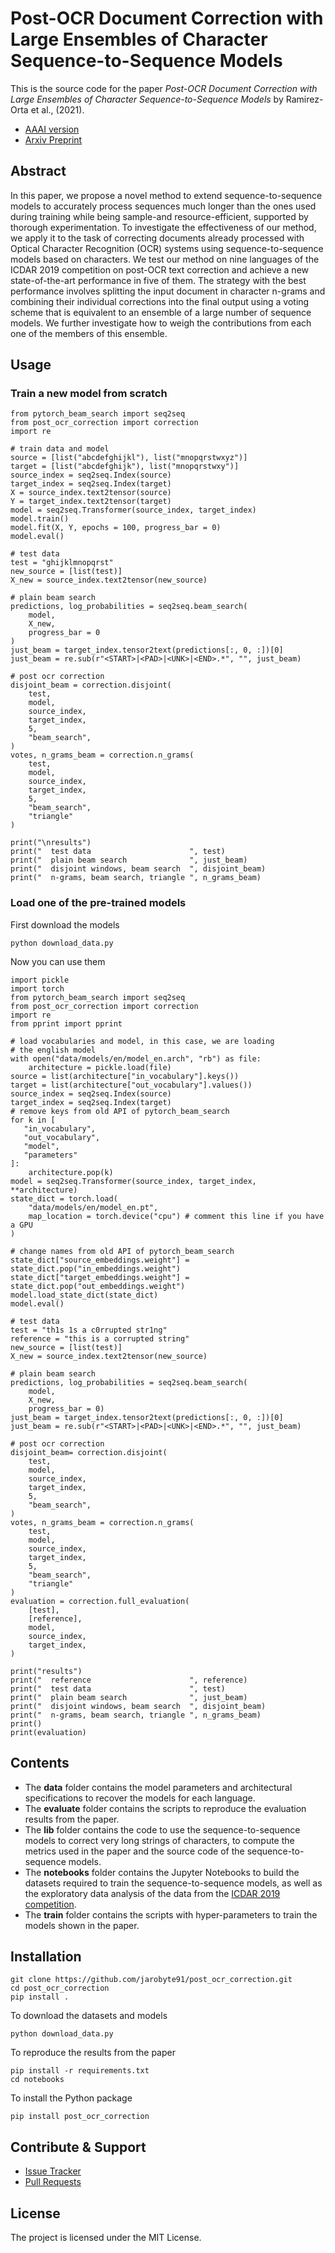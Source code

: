 # Post-OCR Document Correction with Large Ensembles of Character Sequence-to-Sequence Models 

This is the source code for the paper *Post-OCR Document Correction with Large Ensembles of Character Sequence-to-Sequence Models* by Ramirez-Orta et al., (2021).

* [AAAI version](https://ojs.aaai.org/index.php/AAAI/article/view/21369)
* [Arxiv Preprint](https://arxiv.org/abs/2109.06264) 

## Abstract

In this paper, we propose a novel method to extend sequence-to-sequence models to accurately process sequences much longer than the ones used during training while being sample-and resource-efficient, supported by thorough experimentation. To investigate the effectiveness of our method, we apply it to the task of correcting documents already processed with Optical Character Recognition (OCR) systems using sequence-to-sequence models based on characters. We test our method on nine languages of the ICDAR 2019 competition on post-OCR text correction and achieve a new state-of-the-art performance in five of them. The strategy with the best performance involves splitting the input document in character n-grams and combining their individual corrections into the final output using a voting scheme that is equivalent to an ensemble of a large number of sequence models. We further investigate how to weigh the contributions from each one of the members of this ensemble.

## Usage

### Train a new model from scratch

    from pytorch_beam_search import seq2seq
    from post_ocr_correction import correction
    import re
    
    # train data and model
    source = [list("abcdefghijkl"), list("mnopqrstwxyz")]
    target = [list("abcdefghijk"), list("mnopqrstwxy")]
    source_index = seq2seq.Index(source)
    target_index = seq2seq.Index(target)
    X = source_index.text2tensor(source)
    Y = target_index.text2tensor(target)
    model = seq2seq.Transformer(source_index, target_index)
    model.train()
    model.fit(X, Y, epochs = 100, progress_bar = 0)
    model.eval()
    
    # test data
    test = "ghijklmnopqrst"
    new_source = [list(test)]
    X_new = source_index.text2tensor(new_source)
    
    # plain beam search
    predictions, log_probabilities = seq2seq.beam_search(
        model, 
        X_new,
        progress_bar = 0
    )
    just_beam = target_index.tensor2text(predictions[:, 0, :])[0]
    just_beam = re.sub(r"<START>|<PAD>|<UNK>|<END>.*", "", just_beam)
    
    # post ocr correction
    disjoint_beam = correction.disjoint(
        test,
        model,
        source_index,
        target_index,
        5,
        "beam_search",
    )
    votes, n_grams_beam = correction.n_grams(
        test,
        model,
        source_index,
        target_index,
        5,
        "beam_search",
        "triangle"
    )
    
    print("\nresults")
    print("  test data                      ", test)
    print("  plain beam search              ", just_beam)
    print("  disjoint windows, beam search  ", disjoint_beam)
    print("  n-grams, beam search, triangle ", n_grams_beam)

### Load one of the pre-trained models

First download the models
 
    python download_data.py

Now you can use them

    import pickle
    import torch
    from pytorch_beam_search import seq2seq
    from post_ocr_correction import correction
    import re
    from pprint import pprint

    # load vocabularies and model, in this case, we are loading
    # the english model
    with open("data/models/en/model_en.arch", "rb") as file:
        architecture = pickle.load(file)
    source = list(architecture["in_vocabulary"].keys())
    target = list(architecture["out_vocabulary"].values())
    source_index = seq2seq.Index(source)
    target_index = seq2seq.Index(target)
    # remove keys from old API of pytorch_beam_search
    for k in [
       "in_vocabulary",
       "out_vocabulary",
       "model",
       "parameters"
    ]:
        architecture.pop(k)
    model = seq2seq.Transformer(source_index, target_index, **architecture)
    state_dict = torch.load(
        "data/models/en/model_en.pt",
        map_location = torch.device("cpu") # comment this line if you have a GPU
    )

    # change names from old API of pytorch_beam_search
    state_dict["source_embeddings.weight"] = state_dict.pop("in_embeddings.weight")
    state_dict["target_embeddings.weight"] = state_dict.pop("out_embeddings.weight")
    model.load_state_dict(state_dict)
    model.eval()

    # test data
    test = "th1s 1s a c0rrupted str1ng"
    reference = "this is a corrupted string"
    new_source = [list(test)]
    X_new = source_index.text2tensor(new_source)

    # plain beam search
    predictions, log_probabilities = seq2seq.beam_search(
        model, 
        X_new,
        progress_bar = 0)
    just_beam = target_index.tensor2text(predictions[:, 0, :])[0]
    just_beam = re.sub(r"<START>|<PAD>|<UNK>|<END>.*", "", just_beam)

    # post ocr correction
    disjoint_beam= correction.disjoint(
        test,
        model,
        source_index,
        target_index,
        5,
        "beam_search",
    )
    votes, n_grams_beam = correction.n_grams(
        test,
        model,
        source_index,
        target_index,
        5,
        "beam_search",
        "triangle"
    )
    evaluation = correction.full_evaluation(
        [test],
        [reference],
        model,
        source_index,
        target_index,
    )

    print("results")
    print("  reference                      ", reference)
    print("  test data                      ", test)
    print("  plain beam search              ", just_beam)
    print("  disjoint windows, beam search  ", disjoint_beam)
    print("  n-grams, beam search, triangle ", n_grams_beam)
    print()
    print(evaluation)

## Contents

* The **data** folder contains the model parameters and architectural specifications to recover the models for each language.
* The **evaluate** folder contains the scripts to reproduce the evaluation results from the paper.
* The **lib** folder contains the code to use the sequence-to-sequence models to correct very long strings of characters, to compute the metrics used in the paper and the source code of the sequence-to-sequence models.
* The **notebooks** folder contains the Jupyter Notebooks to build the datasets required to train the sequence-to-sequence models, as well as the exploratory data analysis of the data from the [ICDAR 2019 competition](https://sites.google.com/view/icdar2019-postcorrectionocr).
* The **train** folder contains the scripts with hyper-parameters to train the models shown in the paper.

## Installation

    git clone https://github.com/jarobyte91/post_ocr_correction.git
    cd post_ocr_correction
    pip install .
    
To download the datasets and models

    python download_data.py
    
To reproduce the results from the paper

    pip install -r requirements.txt
    cd notebooks

To install the Python package

    pip install post_ocr_correction

## Contribute & Support

* [Issue Tracker](https://github.com/jarobyte91/post_ocr_correction/issues)
* [Pull Requests](https://github.com/jarobyte91/post_ocr_correction/pulls)

## License

The project is licensed under the MIT License.

